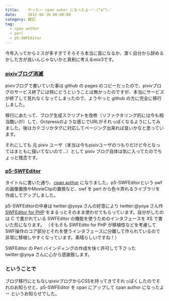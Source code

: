```yaml
---
title:    やったー cpan auhor になったよー＼(^o^)／
date:     2012-04-10 00:00:00
category: 雑記
tag:
  - cpan author
  - perl
  - p5-SWFEditor
---
```


今年入ってからミスが多すぎてそろそろ本当に首になるか、潔く自分から辞めるかした方が良いんじゃないかと真剣に考えるmix3です。

### [pixivブログ消滅](http://pixiv.cc/mix3)

pixivブログで書いていた事は github の pages のコピーだったので、pixivブログのサービス終了には特にどうということは無かったのですが、本当にサービスが終了して見れなくなってしまったので、ようやっと github の方に完全に移行しました。

移行にあたって、ブログ生成スクリプトを改修（リファクタリング的には今も相当酷いが）して、Octpressのような感じでURLがそれっぽくなるようにしてみました。後はカテゴリかタグに対応してページング出来れば良いかなと思っています。

それにしても 元 pixiv ユーザ（本当は今もpixivユーザのつもりだけど今となってはまともに描いてないので…）として pixiv ブログ自体は気に入ってたのでちょっと残念です。

### [p5-SWFEditor](https://github.com/mix3/p5-SWFEditor)

タイトルに書いた通り、[cpan author](http://search.cpan.org/~himachoco/) になりました。p5-SWFEditorという swf の画像置換やMovieClipの置換など、swf を perl から色々弄れるライブラリを作成してアップしました。

p5-SWFEditorの中身は twitter:@yoya さんの好意により twitter:@yoya さん作 [SWFEditor for PHP](http://sourceforge.jp/projects/swfed/) をまるっとそのまま使わせてもらっています。自分がしたのは C で書かれている SWFEditor の機能を使うためのインタフェースを XS で書いた形になります。
（そもそも SWFEdito for PHP が移植性などを考慮してSWF操作のコア部分とそれを使うインタフェースに分離して作られているので非常に移植しやすくなっています。素晴らしいですね！）

SWFEditor の Perl バインディングの作成を快く許可して下さった twitter:@yoya さんに心から感謝致します。

### ということで

ブログ移行にともないpixivブログからCSSを持ってきてそれっぽくしたのでそれのお知らせと、p5-SWFEditor を cpan にアップして cpan author になったよー というお知らせでした。
